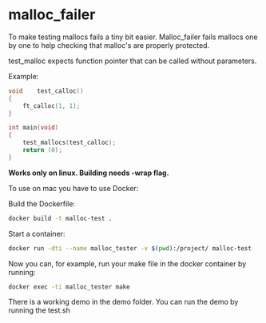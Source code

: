 # malloc_failer
To make testing mallocs fails a tiny bit easier. 
Malloc_failer fails mallocs one by one to help checking that malloc's are properly protected.

test_malloc expects function pointer that can be called without parameters.

Example:
```c
void	test_calloc()
{
	ft_calloc(1, 1);
}

int	main(void)
{
	test_mallocs(test_calloc);
	return (0);
}
```

**Works only on linux. Building needs -wrap flag.**

To use on mac you have to use Docker:

Build the Dockerfile:
```sh
docker build -t malloc-test .
```
Start a container:
```sh
docker run -dti --name malloc_tester -v $(pwd):/project/ malloc-test
```
Now you can, for example, run your make file in the docker container by running:
```sh
docker exec -ti malloc_tester make
```

There is a working demo in the demo folder.
You can run the demo by running the test.sh

